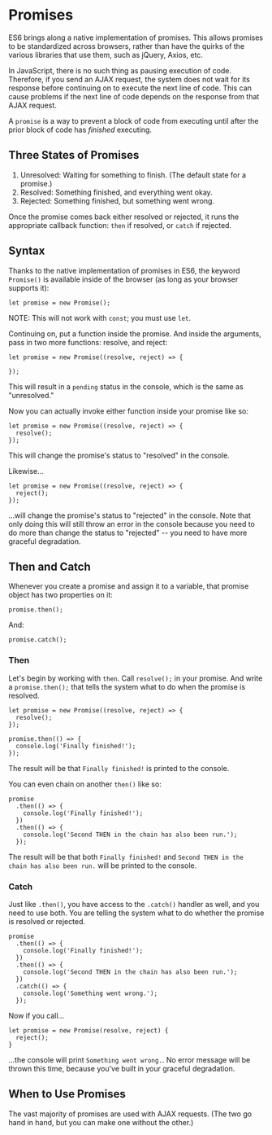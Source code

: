 # Promises

ES6 brings along a native implementation of promises. This allows promises to be standardized across browsers, rather than have the quirks of the various libraries that use them, such as jQuery, Axios, etc.

In JavaScript, there is no such thing as pausing execution of code. Therefore, if you send an AJAX request, the system does not wait for its response before continuing on to execute the next line of code. This can cause problems if the next line of code depends on the response from that AJAX request.

A `promise` is a way to prevent a block of code from executing until after the prior block of code has *finished* executing.

## Three States of Promises

1. Unresolved: Waiting for something to finish. (The default state for a promise.)
2. Resolved: Something finished, and everything went okay.
3. Rejected: Something finished, but something went wrong.

Once the promise comes back either resolved or rejected, it runs the appropriate callback function: `then` if resolved, or `catch` if rejected.

## Syntax

Thanks to the native implementation of promises in ES6, the keyword `Promise()` is available inside of the browser (as long as your browser supports it):

```
let promise = new Promise();
```

NOTE: This will not work with `const`; you must use `let`.

Continuing on, put a function inside the promise. And inside the arguments, pass in two more functions: resolve, and reject:

```
let promise = new Promise((resolve, reject) => {

});
```

This will result in a `pending` status in the console, which is the same as "unresolved."

Now you can actually invoke either function inside your promise like so:

```
let promise = new Promise((resolve, reject) => {
  resolve();
});
```

This will change the promise's status to "resolved" in the console.

Likewise...

```
let promise = new Promise((resolve, reject) => {
  reject();
});
```

...will change the promise's status to "rejected" in the console. Note that only doing this will still throw an error in the console because you need to do more than change the status to "rejected" -- you need to have more graceful degradation.


## Then and Catch

Whenever you create a promise and assign it to a variable, that promise object has two properties on it:

```
promise.then();
```

And:

```
promise.catch();
```


### Then

Let's begin by working with `then`. Call `resolve();` in your promise. And write a `promise.then();` that tells the system what to do when the promise is resolved.

```
let promise = new Promise((resolve, reject) => {
  resolve();
});

promise.then(() => {
  console.log('Finally finished!');
});
```

The result will be that `Finally finished!` is printed to the console.

You can even chain on another `then()` like so:

```
promise
  .then(() => {
    console.log('Finally finished!');
  })
  .then(() => {
    console.log('Second THEN in the chain has also been run.');
  });
```

The result will be that both `Finally finished!` and `Second THEN in the chain has also been run.` will be printed to the console.


### Catch

Just like `.then()`, you have access to the `.catch()` handler as well, and you need to use both. You are telling the system what to do whether the promise is resolved or rejected.

```
promise
  .then(() => {
    console.log('Finally finished!');
  })
  .then(() => {
    console.log('Second THEN in the chain has also been run.');
  })
  .catch(() => {
    console.log('Something went wrong.');
  });
```

Now if you call...

```
let promise = new Promise(resolve, reject) {
  reject();
}
```

...the console will print `Something went wrong.`. No error message will be thrown this time, because you've built in your graceful degradation.


## When to Use Promises

The vast majority of promises are used with AJAX requests. (The two go hand in hand, but you can make one without the other.)